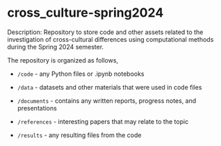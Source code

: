 # cross_culture-spring2024
Description: Repository to store code and other assets related to the investigation of cross-cultural differences using computational methods during the Spring 2024 semester.

The repository is organized as follows,
* `/code` - any Python files or .ipynb notebooks

* `/data` - datasets and other materials that were used in code files

* `/documents` - contains any written reports, progress notes, and presentations

* `/references` - interesting papers that may relate to the topic

* `/results` - any resulting files from the code